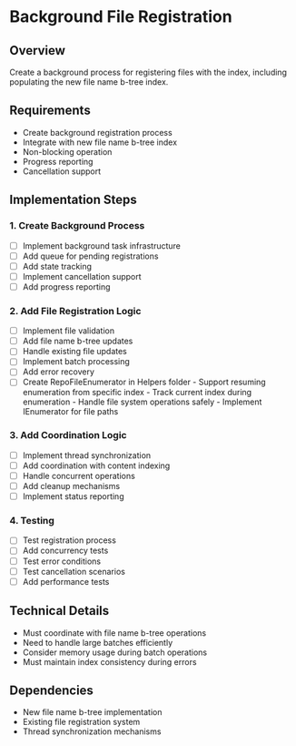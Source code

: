 # Background File Registration

## Overview
Create a background process for registering files with the index, including populating the new file name b-tree index.

## Requirements
- Create background registration process
- Integrate with new file name b-tree index
- Non-blocking operation
- Progress reporting
- Cancellation support

## Implementation Steps

### 1. Create Background Process
- [ ] Implement background task infrastructure
- [ ] Add queue for pending registrations
- [ ] Add state tracking
- [ ] Implement cancellation support
- [ ] Add progress reporting

### 2. Add File Registration Logic
- [ ] Implement file validation
- [ ] Add file name b-tree updates
- [ ] Handle existing file updates
- [ ] Implement batch processing
- [ ] Add error recovery
- [ ] Create RepoFileEnumerator in Helpers folder
      - Support resuming enumeration from specific index
      - Track current index during enumeration
      - Handle file system operations safely
      - Implement IEnumerator<string> for file paths

### 3. Add Coordination Logic
- [ ] Implement thread synchronization
- [ ] Add coordination with content indexing
- [ ] Handle concurrent operations
- [ ] Add cleanup mechanisms
- [ ] Implement status reporting

### 4. Testing
- [ ] Test registration process
- [ ] Add concurrency tests
- [ ] Test error conditions
- [ ] Test cancellation scenarios
- [ ] Add performance tests

## Technical Details
- Must coordinate with file name b-tree operations
- Need to handle large batches efficiently
- Consider memory usage during batch operations
- Must maintain index consistency during errors

## Dependencies
- New file name b-tree implementation
- Existing file registration system
- Thread synchronization mechanisms
